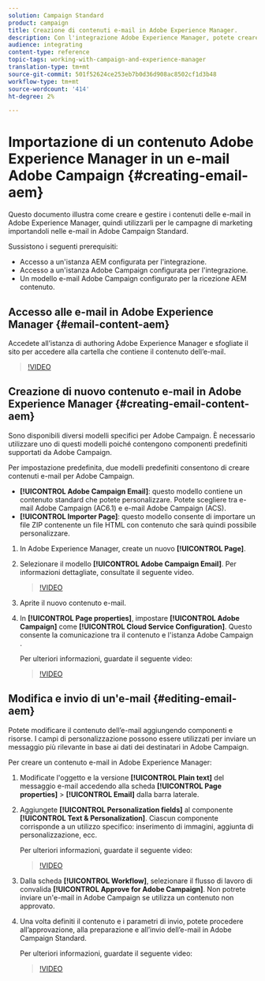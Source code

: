 ```yaml
---
solution: Campaign Standard
product: campaign
title: Creazione di contenuti e-mail in Adobe Experience Manager.
description: Con l'integrazione Adobe Experience Manager, potete creare contenuti direttamente in AEM e usarli successivamente in  Adobe Campaign.
audience: integrating
content-type: reference
topic-tags: working-with-campaign-and-experience-manager
translation-type: tm+mt
source-git-commit: 501f52624ce253eb7b0d36d908ac8502cf1d3b48
workflow-type: tm+mt
source-wordcount: '414'
ht-degree: 2%

---
```



# Importazione di un contenuto Adobe Experience Manager in un  e-mail Adobe Campaign {#creating-email-aem}

Questo documento illustra come creare e gestire i contenuti delle e-mail in Adobe Experience Manager, quindi utilizzarli per le campagne di marketing importandoli nelle e-mail in  Adobe Campaign Standard.

Sussistono i seguenti prerequisiti:

* Accesso a un&#39;istanza AEM configurata per l&#39;integrazione.
* Accesso a un&#39;istanza Adobe Campaign  configurata per l&#39;integrazione.
* Un modello e-mail Adobe Campaign  configurato per la ricezione AEM contenuto.

## Accesso alle e-mail in Adobe Experience Manager {#email-content-aem}

Accedete all’istanza di authoring Adobe Experience Manager e sfogliate il sito per accedere alla cartella che contiene il contenuto dell’e-mail.

>[!VIDEO](https://video.tv.adobe.com/v/29996)

## Creazione di nuovo contenuto e-mail in Adobe Experience Manager {#creating-email-content-aem}

Sono disponibili diversi modelli specifici per  Adobe Campaign. È necessario utilizzare uno di questi modelli poiché contengono componenti predefiniti supportati da  Adobe Campaign.

Per impostazione predefinita, due modelli predefiniti consentono di creare contenuti e-mail per  Adobe Campaign.

* **[!UICONTROL Adobe Campaign Email]**: questo modello contiene un contenuto standard che potete personalizzare. Potete scegliere tra  e-mail Adobe Campaign (AC6.1) e  e-mail Adobe Campaign (ACS).
* **[!UICONTROL Importer Page]**: questo modello consente di importare un file ZIP contenente un file HTML con contenuto che sarà quindi possibile personalizzare.

1. In Adobe Experience Manager, create un nuovo **[!UICONTROL Page]**.

1. Selezionare il modello **[!UICONTROL Adobe Campaign Email]**. Per informazioni dettagliate, consultate il seguente video.
   >[!VIDEO](https://video.tv.adobe.com/v/29997)

1. Aprite il nuovo contenuto e-mail.

1. In **[!UICONTROL Page properties]**, impostare **[!UICONTROL Adobe Campaign]** come **[!UICONTROL Cloud Service Configuration]**. Questo consente la comunicazione tra il contenuto e l&#39;istanza Adobe Campaign .

   Per ulteriori informazioni, guardate il seguente video:

   >[!VIDEO](https://video.tv.adobe.com/v/29999)

## Modifica e invio di un&#39;e-mail {#editing-email-aem}

Potete modificare il contenuto dell’e-mail aggiungendo componenti e risorse. I campi di personalizzazione possono essere utilizzati per inviare un messaggio più rilevante in base ai dati dei destinatari in  Adobe Campaign.

Per creare un contenuto e-mail in Adobe Experience Manager:

1. Modificate l&#39;oggetto e la versione **[!UICONTROL Plain text]** del messaggio e-mail accedendo alla scheda **[!UICONTROL Page properties]** > **[!UICONTROL Email]** dalla barra laterale.

1. Aggiungete **[!UICONTROL Personalization fields]** al componente **[!UICONTROL Text & Personalization]**. Ciascun componente corrisponde a un utilizzo specifico: inserimento di immagini, aggiunta di personalizzazione, ecc.

   Per ulteriori informazioni, guardate il seguente video:
   >[!VIDEO](https://video.tv.adobe.com/v/29998)

1. Dalla scheda **[!UICONTROL Workflow]**, selezionare il flusso di lavoro di convalida **[!UICONTROL Approve for Adobe Campaign]**. Non potrete inviare un&#39;e-mail in  Adobe Campaign se utilizza un contenuto non approvato.

1. Una volta definiti il contenuto e i parametri di invio, potete procedere all’approvazione, alla preparazione e all’invio dell’e-mail in  Adobe Campaign Standard.

   Per ulteriori informazioni, guardate il seguente video:

   >[!VIDEO](https://video.tv.adobe.com/v/23721)
